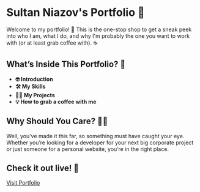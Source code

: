 # Sultan Niazov's Portfolio 🚀

Welcome to my portfolio! 👋
This is the one-stop shop to get a sneak peek into
who I am,
what I do, and
why I'm probably the one you want to work with
(or at least grab coffee with). ☕️

## What’s Inside This Portfolio? 📂

- **🤓 Introduction**
- **🛠️ My Skills**
- **👨‍💻 My Projects**
- **💡 How to grab a coffee with me**

## Why Should You Care? 🤷‍♂️

Well, you’ve made it this far, so something must have caught your eye. Whether you’re looking for a developer for your next big corporate project or just someone for a personal website, you’re in the right place.

## Check it out live! 👀
[Visit Portfolio](https://sultanniazov.com/)